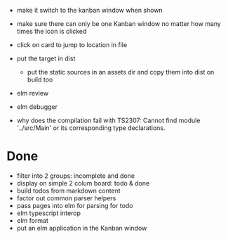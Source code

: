 - make it switch to the kanban window when shown
- make sure there can only be one Kanban window no matter how many times the icon is clicked
- click on card to jump to location in file

- put the target in dist
  - put the static sources in an assets dir and copy them into dist on build too
- elm review
- elm debugger
- why does the compilation fail with  TS2307: Cannot find module '../src/Main' or its corresponding type declarations.


# Done
- filter into 2 groups: incomplete and done
- display on simple 2 colum board: todo & done
- build todos from markdown content
- factor out common parser helpers
- pass pages into elm for parsing for todo
- elm typescript interop
- elm format
- put an elm application in the Kanban window
